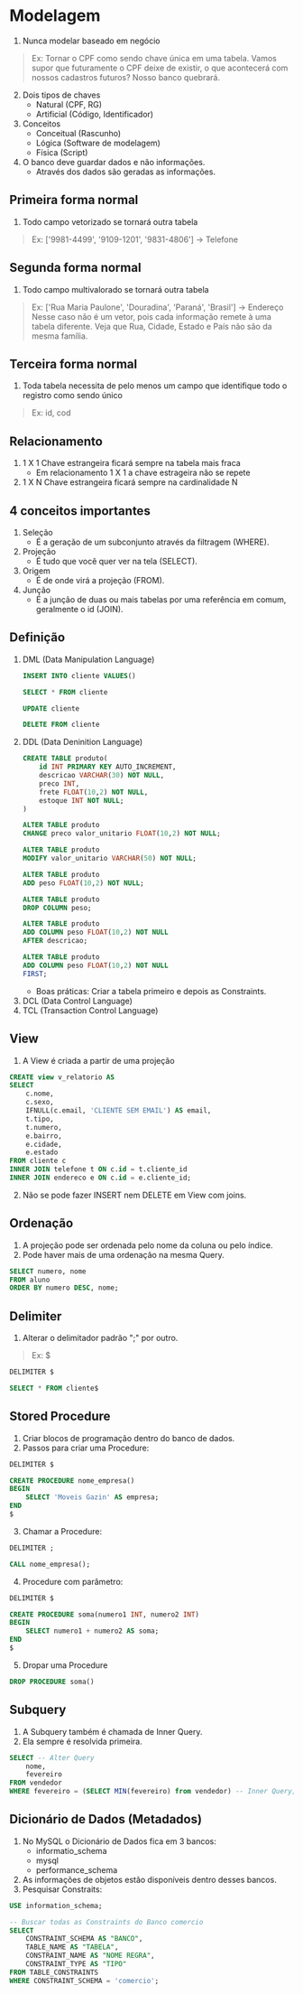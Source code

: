 # Modelagem
1. Nunca modelar baseado em negócio
> Ex: Tornar o CPF como sendo chave única em uma tabela.
> Vamos supor que futuramente o CPF deixe de existir, o que acontecerá com nossos cadastros futuros?
> Nosso banco quebrará.
2. Dois tipos de chaves
    * Natural (CPF, RG)
    * Artificial (Código, Identificador)
3. Conceitos
    * Conceitual (Rascunho)
    * Lógica (Software de modelagem)
    * Física (Script)
4. O banco deve guardar dados e não informações.
    * Através dos dados são geradas as informações.

## Primeira forma normal
1. Todo campo vetorizado se tornará outra tabela
> Ex: ['9981-4499', '9109-1201', '9831-4806'] -> Telefone

## Segunda forma normal
1. Todo campo multivalorado se tornará outra tabela
> Ex: ['Rua Maria Paulone', 'Douradina', 'Paraná', 'Brasil'] -> Endereço
> Nesse caso não é um vetor, pois cada informação remete à uma tabela diferente.
> Veja que Rua, Cidade, Estado e País não são da mesma família. 

## Terceira forma normal
1. Toda tabela necessita de pelo menos um campo que identifique todo o registro como sendo único
> Ex: id, cod

## Relacionamento
1. 1 X 1 Chave estrangeira ficará sempre na tabela mais fraca
    * Em relacionamento 1 X 1 a chave estrageira não se repete
2. 1 X N Chave estrangeira ficará sempre na cardinalidade N

## 4 conceitos importantes
1. Seleção
    * É a geração de um subconjunto através da filtragem (WHERE).
2. Projeção
    * É tudo que você quer ver na tela (SELECT).
3. Origem
    * É de onde virá a projeção (FROM).
4. Junção
    * É a junção de duas ou mais tabelas por uma referência em comum, geralmente o id (JOIN).

## Definição
1. DML (Data Manipulation Language)
    ```sql
    INSERT INTO cliente VALUES()

    SELECT * FROM cliente

    UPDATE cliente

    DELETE FROM cliente
    ```
2. DDL (Data Deninition Language)
    ```sql
    CREATE TABLE produto(
        id INT PRIMARY KEY AUTO_INCREMENT,
        descricao VARCHAR(30) NOT NULL,
        preco INT,
        frete FLOAT(10,2) NOT NULL,
        estoque INT NOT NULL;
    )

    ALTER TABLE produto 
    CHANGE preco valor_unitario FLOAT(10,2) NOT NULL;

    ALTER TABLE produto
    MODIFY valor_unitario VARCHAR(50) NOT NULL;

    ALTER TABLE produto
    ADD peso FLOAT(10,2) NOT NULL;

    ALTER TABLE produto
    DROP COLUMN peso;

    ALTER TABLE produto
    ADD COLUMN peso FLOAT(10,2) NOT NULL
    AFTER descricao;

    ALTER TABLE produto
    ADD COLUMN peso FLOAT(10,2) NOT NULL
    FIRST;
    ```
    * Boas práticas: Criar a tabela primeiro e depois as Constraints.
3. DCL (Data Control Language)
4. TCL (Transaction Control Language)

## View
1. A View é criada a partir de uma projeção
```sql
CREATE view v_relatorio AS
SELECT
    c.nome,
    c.sexo,
    IFNULL(c.email, 'CLIENTE SEM EMAIL') AS email,
    t.tipo,
    t.numero,
    e.bairro,
    e.cidade,
    e.estado
FROM cliente c
INNER JOIN telefone t ON c.id = t.cliente_id
INNER JOIN endereco e ON c.id = e.cliente_id;
```
2. Não se pode fazer INSERT nem DELETE em View com joins.

## Ordenação
1. A projeção pode ser ordenada pelo nome da coluna ou pelo índice.
2. Pode haver mais de uma ordenação na mesma Query.
```sql
SELECT numero, nome
FROM aluno
ORDER BY numero DESC, nome;
```

## Delimiter
1. Alterar o delimitador padrão ";" por outro.
> Ex: $
```sql
DELIMITER $

SELECT * FROM cliente$
```

## Stored Procedure
1. Criar blocos de programação dentro do banco de dados.
2. Passos para criar uma Procedure:
```sql
DELIMITER $

CREATE PROCEDURE nome_empresa()
BEGIN
    SELECT 'Moveis Gazin' AS empresa;
END
$
```
3. Chamar a Procedure:
```sql
DELIMITER ;

CALL nome_empresa();
```
4. Procedure com parâmetro:
```sql
DELIMITER $

CREATE PROCEDURE soma(numero1 INT, numero2 INT)
BEGIN
    SELECT numero1 + numero2 AS soma;
END
$
```
5. Dropar uma Procedure
```sql
DROP PROCEDURE soma()
```

## Subquery
1. A Subquery também é chamada de Inner Query.
2. Ela sempre é resolvida primeira.
```sql
SELECT -- Alter Query
    nome, 
    fevereiro
FROM vendedor
WHERE fevereiro = (SELECT MIN(fevereiro) from vendedor) -- Inner Query;
```

## Dicionário de Dados (Metadados)
1. No MySQL o Dicionário de Dados fica em 3 bancos:
    * informatio_schema
    * mysql
    * performance_schema
2. As informações de objetos estão disponíveis dentro desses bancos.
3. Pesquisar Constraits:
```sql
USE information_schema;

-- Buscar todas as Constraints do Banco comercio
SELECT 
    CONSTRAINT_SCHEMA AS "BANCO",
    TABLE_NAME AS "TABELA",
    CONSTRAINT_NAME AS "NOME REGRA",
    CONSTRAINT_TYPE AS "TIPO"
FROM TABLE_CONSTRAINTS
WHERE CONSTRAINT_SCHEMA = 'comercio';
```